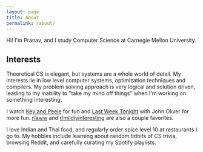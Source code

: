 ```yaml
---
layout: page
title: About
permalink: /about/
---
```


Hi! I'm Pranav, and I study Computer Science at Carnegie Mellon University.

## Interests

Theoretical CS is elegant, but systems are a whole world of detail. My interests lie in low level computer systems, optimization techniques and compilers. My problem solving approach is very logical and solution driven, leading to my inability to "take my mind off things" when I'm working on something interesting.

I watch [Key and Peele](https://www.youtube.com/channel/UCdN4aXTrHAtfgbVG9HjBmxQ) for fun and [Last Week Tonight](https://www.youtube.com/user/LastWeekTonight) with John Oliver for more fun. [r/aww](https://reddit.com/r/aww) and [r/mildlyinteresting](https://reddit.com/r/mildlyinteresting) are also a couple favorites.

I love Indian and Thai food, and regularly order spice level 10 at restaurants I go to. My hobbies include learning about random tidbits of CS trivia, browsing Reddit, and carefully curating my Spotify playlists.
